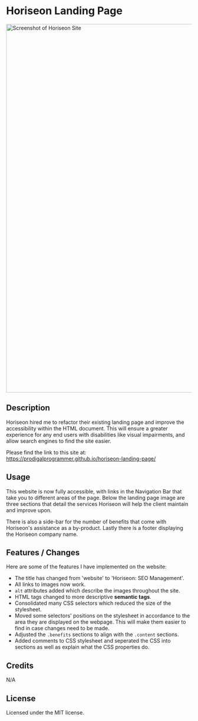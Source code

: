 # Horiseon Landing Page

<img src="Horiseon.png" alt="Screenshot of Horiseon Site" width="1000px">

## Description

Horiseon hired me to refactor their existing landing page and improve the accessibility within the HTML document.
This will ensure a greater experience for any end users with disabilities like visual impairments, and allow search engines to find the site easier.

Please find the link to this site at: https://prodigalprogrammer.github.io/horiseon-landing-page/

## Usage

This website is now fully accessible, with links in the Navigation Bar that take you to different areas of the page. Below the landing page image are three sections that detail the services Horiseon will help the client maintain and improve upon.

There is also a side-bar for the number of benefits that come with Horiseon's assistance as a by-product. Lastly there is a footer displaying the Horiseon company name.

## Features / Changes

Here are some of the features I have implemented on the website:

- The title has changed from 'website' to 'Horiseon: SEO Management'.
- All links to images now work.
- `alt` attributes added which describe the images throughout the site.
- HTML tags changed to more descriptive **semantic tags**.
- Consolidated many CSS selectors which reduced the size of the stylesheet.
- Moved some selectors' positions on the stylesheet in accordance to the area they are displayed on the webpage. This will make them easier to find in case changes need to be made.
- Adjusted the `.benefits` sections to align with the `.content` sections.
- Added comments to CSS stylesheet and seperated the CSS into sections as well as explain what the CSS properties do.

## Credits

N/A

## License

Licensed under the MIT license.
